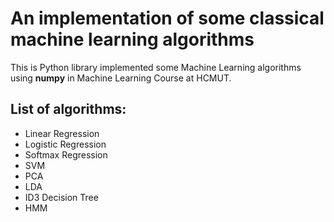 # An implementation of some classical machine learning algorithms

This is Python library implemented some Machine Learning algorithms using **numpy** in Machine Learning Course at HCMUT. 

## List of algorithms:
 - Linear Regression 
 - Logistic Regression 
 - Softmax Regression 
 - SVM 
 - PCA
 - LDA 
 - ID3 Decision Tree
 - HMM 

